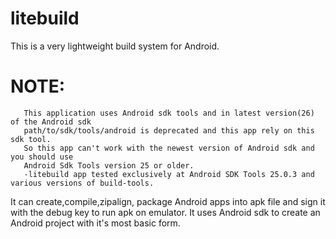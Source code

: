 # litebuild

This is a very lightweight build system for Android.

# NOTE:
	   This application uses Android sdk tools and in latest version(26) of the Android sdk
	   path/to/sdk/tools/android is deprecated and this app rely on this sdk tool.
	   So this app can't work with the newest version of Android sdk and you should use
	   Android Sdk Tools version 25 or older.
	   -litebuild app tested exclusively at Android SDK Tools 25.0.3 and various versions of build-tools.

It can create,compile,zipalign, package Android apps into apk file and sign it with the debug key to run apk on emulator.
It uses Android sdk to create an Android project with it's most basic form. 



